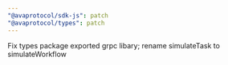 ```yaml
---
"@avaprotocol/sdk-js": patch
"@avaprotocol/types": patch
---
```


Fix types package exported grpc libary; rename simulateTask to simulateWorkflow

